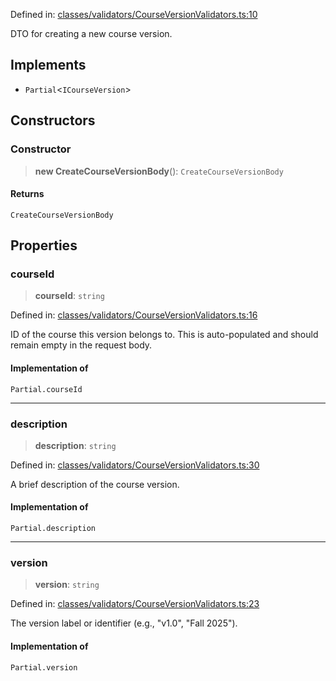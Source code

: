 Defined in: [classes/validators/CourseVersionValidators.ts:10](https://github.com/continuousactivelearning/vibe/blob/ba7fd29459f44e164192b6f3b1178ced23288f0a/backend/src/modules/courses/classes/validators/CourseVersionValidators.ts#L10)

DTO for creating a new course version.

## Implements

- `Partial`\<`ICourseVersion`\>

## Constructors

### Constructor

> **new CreateCourseVersionBody**(): `CreateCourseVersionBody`

#### Returns

`CreateCourseVersionBody`

## Properties

### courseId

> **courseId**: `string`

Defined in: [classes/validators/CourseVersionValidators.ts:16](https://github.com/continuousactivelearning/vibe/blob/ba7fd29459f44e164192b6f3b1178ced23288f0a/backend/src/modules/courses/classes/validators/CourseVersionValidators.ts#L16)

ID of the course this version belongs to.
This is auto-populated and should remain empty in the request body.

#### Implementation of

`Partial.courseId`

***

### description

> **description**: `string`

Defined in: [classes/validators/CourseVersionValidators.ts:30](https://github.com/continuousactivelearning/vibe/blob/ba7fd29459f44e164192b6f3b1178ced23288f0a/backend/src/modules/courses/classes/validators/CourseVersionValidators.ts#L30)

A brief description of the course version.

#### Implementation of

`Partial.description`

***

### version

> **version**: `string`

Defined in: [classes/validators/CourseVersionValidators.ts:23](https://github.com/continuousactivelearning/vibe/blob/ba7fd29459f44e164192b6f3b1178ced23288f0a/backend/src/modules/courses/classes/validators/CourseVersionValidators.ts#L23)

The version label or identifier (e.g., "v1.0", "Fall 2025").

#### Implementation of

`Partial.version`
